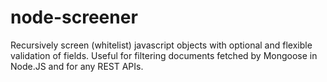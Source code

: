 node-screener
=============

Recursively screen (whitelist) javascript objects with optional and flexible validation of fields. Useful for filtering documents fetched by Mongoose in Node.JS and for any REST APIs.